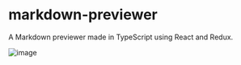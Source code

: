 # markdown-previewer
A Markdown previewer made in TypeScript using React and Redux.

![image](https://user-images.githubusercontent.com/69646100/160665886-9154de86-a53f-4726-ab23-b4dd10751d23.png)
